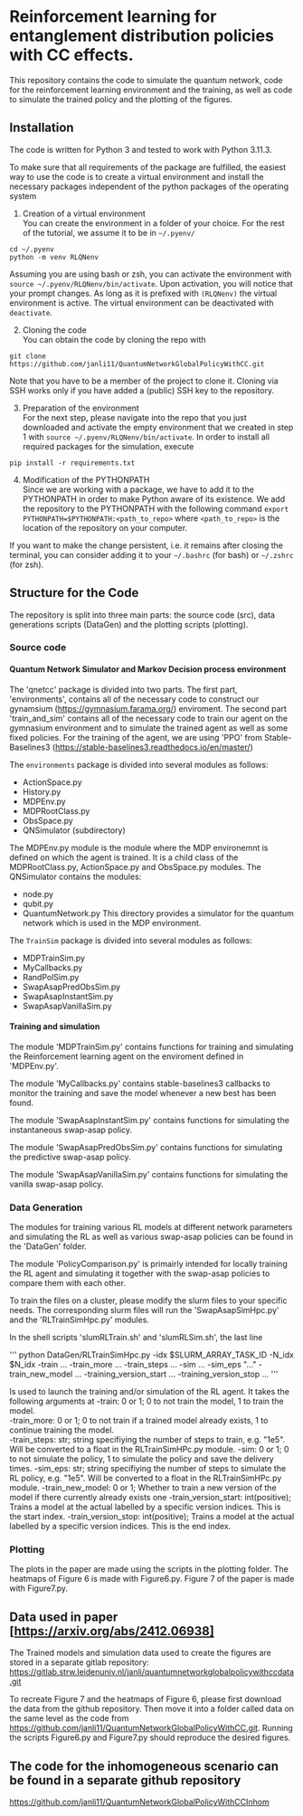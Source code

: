Reinforcement learning for entanglement distribution policies with CC effects. 
======================================

This repository contains the code to simulate the quantum network, code for the reinforcement learning environment and the training, as well as code to simulate the trained policy and the plotting of the figures. 


## Installation
The code is written for Python 3 and tested to work with Python  3.11.3.

To make sure that all requirements of the package are fulfilled, the easiest way to use the code is to create a virtual environment and install the necessary packages independent of the python packages of the operating system

1. Creation of a virtual environment  
You can create the environment in a folder of your choice. 
For the rest of the tutorial, we assume it to be in `~/.pyenv/`
```
cd ~/.pyenv
python -m venv RLQNenv
```
Assuming you are using bash or zsh, you can activate the environment with `source ~/.pyenv/RLQNenv/bin/activate`.
Upon activation, you will notice that your prompt changes.
As long as it is prefixed with `(RLQNenv)` the virtual environment is active.
The virtual environment can be deactivated with `deactivate`.

2. Cloning the code  
You can obtain the code by cloning the repo with
```
git clone https://github.com/janli11/QuantumNetworkGlobalPolicyWithCC.git
```

Note that you have to be a member of the project to clone it.
Cloning via SSH works only if you have added a (public) SSH key to the repository.

3. Preparation of the environment  
For the next step, please navigate into the repo that you just downloaded and activate the empty environment that we created in step 1 with `source ~/.pyenv/RLQNenv/bin/activate`.
In order to install all required packages for the simulation, execute
```
pip install -r requirements.txt
```

4. Modification of the PYTHONPATH  
Since we are working with a package, we have to add it to the PYTHONPATH in order to make Python aware of its existence.
We add the repository to the PYTHONPATH with the following command
```export PYTHONPATH=$PYTHONPATH:<path_to_repo>```
where `<path_to_repo>` is the location of the repository on your computer.

If you want to make the change persistent, i.e. it remains after closing the terminal, you can consider adding it to your `~/.bashrc` (for bash) or `~/.zshrc` (for zsh).

## Structure for the Code

The repository is split into three main parts: the source code (src), data generations scripts (DataGen) and the plotting scripts (plotting).

### Source code

#### Quantum Network Simulator and Markov Decision process environment 

The 'qnetcc' package is divided into two parts. The first part, 'environments', contains all of the necessary code to construct our gynamsium (https://gymnasium.farama.org/) enviroment. The second part 'train_and_sim' contains all of the necessary code to train our agent on the gymnasium environment and to simulate the trained agent as well as some fixed policies. For the training of the agent, we are using 'PPO' from Stable-Baselines3 (https://stable-baselines3.readthedocs.io/en/master/)

The `environments` package is divided into several modules as follows:
- ActionSpace.py
- History.py
- MDPEnv.py
- MDPRootClass.py
- ObsSpace.py
- QNSimulator (subdirectory)

The MDPEnv.py module is the module where the MDP environemnt is defined on which the agent is trained. It is a child class of the MDPRootClass.py, ActionSpace.py and ObsSpace.py modules. 
The QNSimulator contains the modules: 
- node.py
- qubit.py
- QuantumNetwork.py
This directory provides a simulator for the quantum network which is used in the MDP environment. 

The `TrainSim` package is divided into several modules as follows:
- MDPTrainSim.py
- MyCallbacks.py
- RandPolSim.py
- SwapAsapPredObsSim.py
- SwapAsapInstantSim.py
- SwapAsapVanillaSim.py

#### Training and simulation 

The module 'MDPTrainSim.py' contains functions for training and simulating the Reinforcement learning agent on the enviroment defined in 'MDPEnv.py'.

The module 'MyCallbacks.py' contains stable-baselines3 callbacks to monitor the training and save the model whenever a new best has been found. 

The module 'SwapAsapInstantSim.py' contains functions for simulating the instantaneous swap-asap policy.

The module 'SwapAsapPredObsSim.py' contains functions for simulating the predictive swap-asap policy. 

The module 'SwapAsapVanillaSim.py' contains functions for simulating the vanilla swap-asap policy. 

### Data Generation

The modules for training various RL models at different network parameters and simulating the RL as well as various swap-asap policies can be found in the 'DataGen' folder. 

The module 'PolicyComparison.py' is primairly intended for locally training the RL agent and simulating it together with the swap-asap policies to compare them with each other. 

To train the files on a cluster, please modify the slurm files to your specific needs. The corresponding slurm files will run the 'SwapAsapSimHpc.py' and the 'RLTrainSimHpc.py' modules.  

In the shell scripts 'slumRLTrain.sh' and 'slumRLSim.sh', the last line 

'''
python DataGen/RLTrainSimHpc.py -idx $SLURM_ARRAY_TASK_ID -N_idx $N_idx -train ... -train_more ... -train_steps ... -sim ... -sim_eps "..." -train_new_model ... -training_version_start ... -training_version_stop ...
'''

Is used to launch the training and/or simulation of the RL agent. It takes the following arguments at 
-train: 0 or 1; 0 to not train the model, 1 to train the model.  
-train_more: 0 or 1; 0 to not train if a trained model already exists, 1 to continue training the model.  
-train_steps: str; string specifiying the number of steps to train, e.g. "1e5". Will be converted to a float in the RLTrainSimHPc.py module.
-sim: 0 or 1; 0 to not simulate the policy, 1 to simulate the policy and save the delivery times. 
-sim_eps: str; string specifiying the number of steps to simulate the RL policy, e.g. "1e5". Will be converted to a float in the RLTrainSimHPc.py module.
-train_new_model: 0 or 1; Whether to train a new version of the model if there currently already exists one
-train_version_start: int(positive); Trains a model at the actual labelled by a specific version indices. This is the start index. 
-train_version_stop: int(positive); Trains a model at the actual labelled by a specific version indices. This is the end index. 


### Plotting

The plots in the paper are made using the scripts in the plotting folder. The heatmaps of Figure 6 is made with Figure6.py. Figure 7 of the paper is made with Figure7.py.


## Data used in paper [https://arxiv.org/abs/2412.06938]

The Trained models and simulation data used to create the figures are stored in a separate gitlab repository: https://gitlab.strw.leidenuniv.nl/janli/quantumnetworkglobalpolicywithccdata.git

To recreate Figure 7 and the heatmaps of Figure 6, please first download the data from the github repository. Then move it into a folder called data on the same level as the code from https://github.com/janli11/QuantumNetworkGlobalPolicyWithCC.git. Running the scripts Figure6.py and Figure7.py should reproduce the desired figures. 

## The code for the inhomogeneous scenario can be found in a separate github repository

https://github.com/janli11/QuantumNetworkGlobalPolicyWithCCInhom





